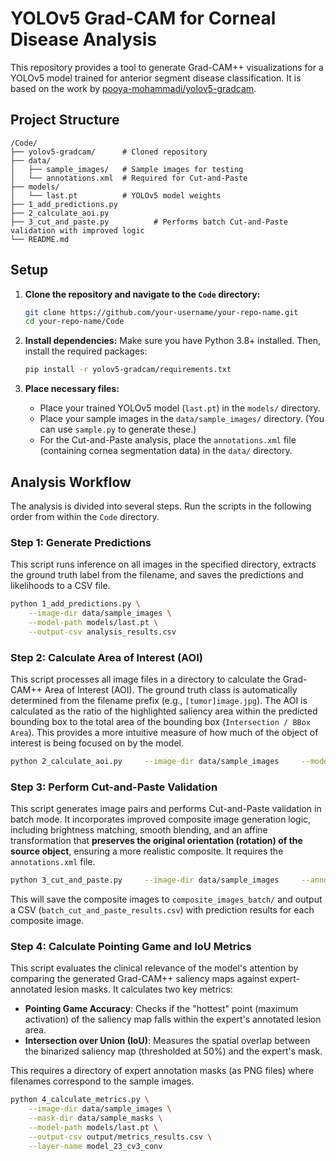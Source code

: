 # YOLOv5 Grad-CAM for Corneal Disease Analysis

This repository provides a tool to generate Grad-CAM++ visualizations for a YOLOv5 model trained for anterior segment disease classification. It is based on the work by [pooya-mohammadi/yolov5-gradcam](https://github.com/pooya-mohammadi/yolov5-gradcam).

## Project Structure

```
/Code/
├── yolov5-gradcam/      # Cloned repository
├── data/
│   ├── sample_images/   # Sample images for testing
│   └── annotations.xml  # Required for Cut-and-Paste
├── models/
│   └── last.pt          # YOLOv5 model weights
├── 1_add_predictions.py
├── 2_calculate_aoi.py
├── 3_cut_and_paste.py          # Performs batch Cut-and-Paste validation with improved logic
└── README.md
```

## Setup

1.  **Clone the repository and navigate to the `Code` directory:**
    ```bash
    git clone https://github.com/your-username/your-repo-name.git
    cd your-repo-name/Code
    ```

2.  **Install dependencies:**
    Make sure you have Python 3.8+ installed. Then, install the required packages:
    ```bash
    pip install -r yolov5-gradcam/requirements.txt
    ```

3.  **Place necessary files:**
    *   Place your trained YOLOv5 model (`last.pt`) in the `models/` directory.
    *   Place your sample images in the `data/sample_images/` directory. (You can use `sample.py` to generate these.)
    *   For the Cut-and-Paste analysis, place the `annotations.xml` file (containing cornea segmentation data) in the `data/` directory.

## Analysis Workflow

The analysis is divided into several steps. Run the scripts in the following order from within the `Code` directory.

### Step 1: Generate Predictions

This script runs inference on all images in the specified directory, extracts the ground truth label from the filename, and saves the predictions and likelihoods to a CSV file.

```bash
python 1_add_predictions.py \
    --image-dir data/sample_images \
    --model-path models/last.pt \
    --output-csv analysis_results.csv
```

### Step 2: Calculate Area of Interest (AOI)

This script processes all image files in a directory to calculate the Grad-CAM++ Area of Interest (AOI). The ground truth class is automatically determined from the filename prefix (e.g., `[tumor]image.jpg`). The AOI is calculated as the ratio of the highlighted saliency area within the predicted bounding box to the total area of the bounding box (`Intersection / BBox Area`). This provides a more intuitive measure of how much of the object of interest is being focused on by the model.

```bash
python 2_calculate_aoi.py     --image-dir data/sample_images     --model-path models/last.pt     --output-csv analysis_results_with_aoi.csv     --save-maps     --maps-output-dir output/saliency_maps
```

### Step 3: Perform Cut-and-Paste Validation

This script generates image pairs and performs Cut-and-Paste validation in batch mode. It incorporates improved composite image generation logic, including brightness matching, smooth blending, and an affine transformation that **preserves the original orientation (rotation) of the source object**, ensuring a more realistic composite. It requires the `annotations.xml` file.


```bash
python 3_cut_and_paste.py     --image-dir data/sample_images     --annotations-xml data/annotations.xml     --output-csv output/batch_cut_and_paste_results.csv     --composite-output-dir output/composite_images     --model-path models/last.pt
```

This will save the composite images to `composite_images_batch/` and output a CSV (`batch_cut_and_paste_results.csv`) with prediction results for each composite image.


### Step 4: Calculate Pointing Game and IoU Metrics

This script evaluates the clinical relevance of the model's attention by comparing the generated Grad-CAM++ saliency maps against expert-annotated lesion masks. It calculates two key metrics:

*   **Pointing Game Accuracy**: Checks if the "hottest" point (maximum activation) of the saliency map falls within the expert's annotated lesion area.
*   **Intersection over Union (IoU)**: Measures the spatial overlap between the binarized saliency map (thresholded at 50%) and the expert's mask.

This requires a directory of expert annotation masks (as PNG files) where filenames correspond to the sample images.

```bash
python 4_calculate_metrics.py \
    --image-dir data/sample_images \
    --mask-dir data/sample_masks \
    --model-path models/last.pt \
    --output-csv output/metrics_results.csv \
    --layer-name model_23_cv3_conv
```


